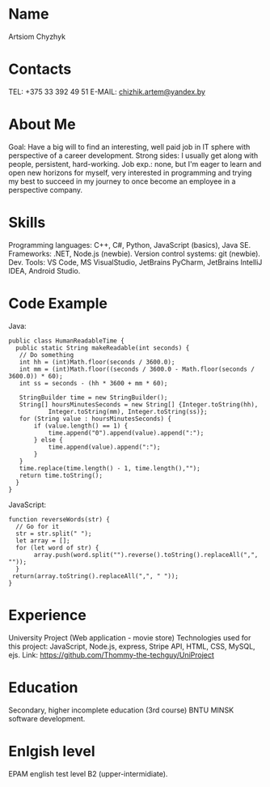 # Name
Artsiom Chyzhyk

# Contacts
TEL: +375 33 392 49 51
E-MAIL: chizhik.artem@yandex.by

# About Me
Goal: Have a big will to find an interesting, well paid job in IT sphere with perspective of a career development.
Strong sides: I usually get along with people, persistent, hard-working.
Job exp.: none, but I'm eager to learn and open new horizons for myself, very interested in programming and trying my best to succeed in my journey 
to once become an employee in a perspective company.

# Skills
Programming languages: C++, C#, Python, JavaScript (basics), Java SE.
Frameworks: .NET, Node.js (newbie).
Version control systems: git (newbie).
Dev. Tools: VS Code, MS VisualStudio, JetBrains PyCharm, JetBrains IntelliJ IDEA, Android Studio.

# Code Example
Java: 
```
public class HumanReadableTime {
  public static String makeReadable(int seconds) {
   // Do something
   int hh = (int)Math.floor(seconds / 3600.0);
   int mm = (int)Math.floor((seconds / 3600.0 - Math.floor(seconds / 3600.0)) * 60);
   int ss = seconds - (hh * 3600 + mm * 60);

   StringBuilder time = new StringBuilder();
   String[] hoursMinutesSeconds = new String[] {Integer.toString(hh),
           Integer.toString(mm), Integer.toString(ss)};
   for (String value : hoursMinutesSeconds) {
       if (value.length() == 1) {
           time.append("0").append(value).append(":");
       } else {
           time.append(value).append(":");
       }
   }
   time.replace(time.length() - 1, time.length(),"");
   return time.toString();
  }
}
```

JavaScript:
```
function reverseWords(str) {
  // Go for it
  str = str.split(" ");
  let array = [];
  for (let word of str) {
       array.push(word.split("").reverse().toString().replaceAll(",", ""));
  }
 return(array.toString().replaceAll(",", " "));
}
```

# Experience
University Project (Web application - movie store)
Technologies used for this project: JavaScript, Node.js, express, Stripe API, HTML, CSS, MySQL, ejs.
Link: https://github.com/Thommy-the-techguy/UniProject

# Education
Secondary, higher incomplete education (3rd course) BNTU MINSK software development.

# Enlgish level
EPAM english test level B2 (upper-intermidiate).
